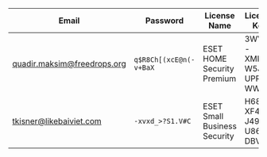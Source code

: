 | Email | Password | License Name | License Key | Expiry |
|-------|----------|--------------|-------------|--------|
| quadir.maksim@freedrops.org | `q$R8Ch[(xcE@n(-v+BaX` | ESET HOME Security Premium | 3WVM-XMKT-W5J2-UPRT-WWAE | 03/09/2025 |
| tkisner@likebaiviet.com | `-xvxd_>?S1.V#C` | ESET Small Business Security | H68A-XF4A-J49F-U86J-DBV3 | 03.09.2025 |
